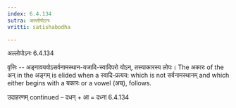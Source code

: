 ```yaml
---
index: 6.4.134
sutra: अल्लोपोऽनः
vritti: satishabodha

---
```

 अल्लोपोऽनः 6.4.134 


वृत्तिः -- अङ्गावयवोऽसर्वनामस्थान-यजादि-स्वादिपरो योऽन्, तस्याकारस्य लोपः। The अकारः of the अन् in the अङ्गम् is elided when a स्वादि-प्रत्यय: which is not सर्वनामस्थानम् and which either begins with a यकारः or a vowel (अच्), follows. 


उदाहरणम् continued – दधन् + आ = दध्ना 6.4.134 